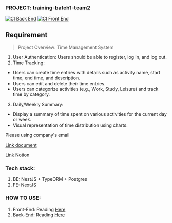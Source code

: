 ### PROJECT: training-batch1-team2

[![CI Back End](https://github.com/vvhien17/traning-batch-1-0804/actions/workflows/ci-backend.yml/badge.svg)](https://github.com/vvhien17/traning-batch-1-0804/actions/workflows/ci-backend.yml)
[![CI Front End](https://github.com/vvhien17/traning-batch-1-0804/actions/workflows/ci-frontend.yml/badge.svg)](https://github.com/vvhien17/traning-batch-1-0804/actions/workflows/ci-frontend.yml)

## Requirement 
> Project Overview: Time Management System
> 
1. User Authentication: Users should be able to register, log in, and log out.
2. Time Tracking:
- Users can create time entries with details such as activity name, start time, end time, and description.
- Users can edit and delete their time entries.
- Users can categorize activities (e.g., Work, Study, Leisure) and track time by category.
3. Daily/Weekly Summary:
- Display a summary of time spent on various activities for the current day or week.
- Visual representation of time distribution using charts.

<p>Please using company's email</p> 
<a href ="https://drive.google.com/drive/u/0/folders/1RIypTN9H1YJ_Bj3LIJ5tgsdQ_NM47Fm-">Link document </a>

<a href ="https://www.notion.so/Training-batch1-08-04-616fb3d3a51c4a74bbb658112b5d964a?pvs=4"> Link Notion</a>
### Tech stack:
1. BE: NestJS + TypeORM + Postgres
2. FE: NextJS

### HOW TO USE:
1. Front-End: Reading <a href="https://github.com/vvhien17/traning-batch-1-0804/tree/main/tms-frontend">Here</a>
2. Back-End: Reading <a href="https://github.com/vvhien17/traning-batch-1-0804/tree/main/tms-backend">Here</a>
 
